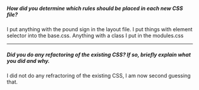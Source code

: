 ##### How did you determine which rules should be placed in each new CSS file?

I put anything with the pound sign in the layout file.  I put things with element selector into the base.css.  Anything with a class I put in the modules.css

---

##### Did you do any refactoring of the existing CSS? If so, briefly explain what you did and why.

I did not do any refractoring of the existing CSS, I am now second guessing that.
